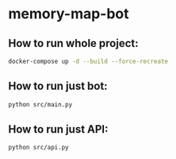 # memory-map-bot

## How to run whole project:

```sh
docker-compose up -d --build --force-recreate
```

## How to run just bot:

```sh
python src/main.py
```


## How to run just API:

```sh
python src/api.py
```
